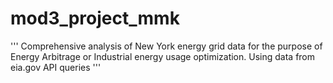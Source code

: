 # mod3_project_mmk
'''
Comprehensive analysis of New York energy grid data for the purpose of Energy Arbitrage or Industrial energy usage optimization. Using data from eia.gov API queries
'''
